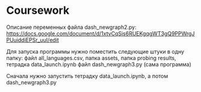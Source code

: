 # Coursework

Описание переменных файла dash_newgraph2.py: https://docs.google.com/document/d/1xtvCqSjs6RUEKgqgWT3gQ9PPWrgJPUuiddiEPSr_uuI/edit

Для запуска программы нужно поместить следующие штуки в одну папку:
файл all_languages.csv,
папка assets,
папка probing results,
тетрадка data_launch.ipynb
файл dash_newgraph3.py (сама программа)

Сначала нужно запустить тетрадку data_launch.ipynb, а потом dash_newgraph3.py
